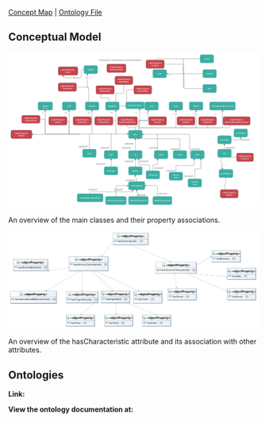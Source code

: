 [Concept Map](#conceptual-model) | [Ontology File](#ontologies)

## Conceptual Model
![Concept Map Subject Model](images/OE_6_Beer_Advisor_ConceptualModel.png)

An overview of the main classes and their property associations.



![Has Characteristic Model Diagram](images/OE_5_Beer_Advisor_HasCharacteristic.jpg)

An overview of the hasCharacteristic attribute and its association with other attributes.

## Ontologies

**Link:**

**View the ontology documentation at:**
